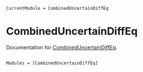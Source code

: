 ```@meta
CurrentModule = CombinedUncertainDiffEq
```

# CombinedUncertainDiffEq

Documentation for [CombinedUncertainDiffEq](https://github.com/jonniedie/CombinedUncertainDiffEq.jl).

```@index
```

```@autodocs
Modules = [CombinedUncertainDiffEq]
```
